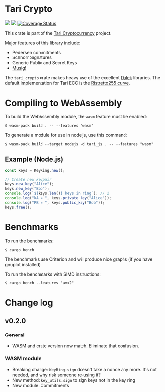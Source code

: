 # Tari Crypto

![](https://github.com/tari-project/tari-crypto/workflows/Security%20audit/badge.svg)
![](https://github.com/tari-project/tari-crypto/workflows/Clippy/badge.svg)
[![Coverage Status](https://coveralls.io/repos/github/tari-project/tari-crypto/badge.svg?branch=main)](https://coveralls.io/github/tari-project/tari-crypto?branch=main)

This crate is part of the [Tari Cryptocurrency](https://tari.com) project.

Major features of this library include:

* Pedersen commitments
* Schnorr Signatures
* Generic Public and Secret Keys
* [Musig!](https://blockstream.com/2018/01/23/musig-key-aggregation-schnorr-signatures/)

The `tari_crypto` crate makes heavy use of the excellent [Dalek](https://github.com/dalek-cryptography/curve25519-dalek)
libraries. The default implementation for Tari ECC is the [Ristretto255 curve](https://ristretto.group).

# Compiling to WebAssembly
To build the WebAssembly module, the `wasm` feature must be enabled:

    $ wasm-pack build . -- --features "wasm"

To generate a module for use in node.js, use this command:

    $ wasm-pack build --target nodejs -d tari_js . -- --features "wasm"

## Example (Node.js)

```js
const keys = KeyRing.new();

// Create new keypair
keys.new_key("Alice");
keys.new_key("Bob");
console.log(`${keys.len()} keys in ring`); // 2
console.log("kA = ", keys.private_key("Alice"));
console.log("PB = ", keys.public_key("Bob"));
keys.free();
````

# Benchmarks

To run the benchmarks:

    $ cargo bench

The benchmarks use Criterion and will produce nice graphs (if you have gnuplot installed)

To run the benchmarks with SIMD instructions:

    $ cargo bench --features "avx2"

# Change log

## v0.2.0

### General
* WASM and crate version now match. Eliminate that confusion.

### WASM module
* Breaking change: `KeyRing.sign` doesn't take a nonce any more. It's not needed, and why risk someone re-using it?
* New method: `key_utils.sign` to sign keys not in the key ring
* New module: Commitments
